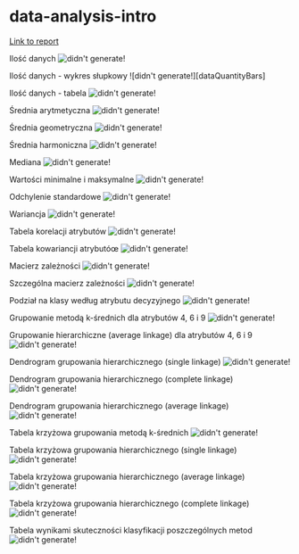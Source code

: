 ﻿# data-analysis-intro

[Link to report](https://kubehe.github.io/data-analysis-intro/ "Report")

Ilość danych
![didn't generate!][dataQuantity]

Ilość danych - wykres słupkowy
![didn't generate!][dataQuantityBars]

Ilość danych - tabela
![didn't generate!][dataQuantityTable]

Średnia arytmetyczna
![didn't generate!][arithmeticAvgsByClass]

Średnia geometryczna
![didn't generate!][geometricMeansByClass]

Średnia harmoniczna
![didn't generate!][harmonicMeansByClass]

Mediana
![didn't generate!][mediansByClass]

Wartości minimalne i maksymalne
![didn't generate!][maxMinByClass]

Odchylenie standardowe
![didn't generate!][standardDeviationsByClass]

Wariancja
![didn't generate!][variancesByClass]

Tabela korelacji atrybutów
![didn't generate!][correlationTable]

Tabela kowariancji atrybutóœ
![didn't generate!][covarianceTable]


Macierz zależności
![didn't generate!][matOfDependenceGraph]

Szczególna macierz zależności
![didn't generate!][focusedMatOfDependenceGraph]

Podział na klasy według atrybutu decyzyjnego
![didn't generate!][Classes]

Grupowanie metodą k-średnich dla atrybutów 4, 6 i 9
![didn't generate!][kmeansClustering]

Grupowanie hierarchiczne (average linkage) dla atrybutów 4, 6 i 9
![didn't generate!][avgLinkClustering]

Dendrogram grupowania hierarchicznego (single linkage)
![didn't generate!][singleLinkDendrogram]

Dendrogram grupowania hierarchicznego (complete linkage)
![didn't generate!][completeLinkDendrogram]

Dendrogram grupowania hierarchicznego (average linkage)
![didn't generate!][avgLinkDendrogram]

Tabela krzyżowa grupowania metodą k-średnich
![didn't generate!][kmeansCrossTable]

Tabela krzyżowa grupowania hierarchicznego (single linkage)
![didn't generate!][singleLinkCrossTable]

Tabela krzyżowa grupowania hierarchicznego (average linkage)
![didn't generate!][averageLinkCrossTable]

Tabela krzyżowa grupowania hierarchicznego (complete linkage)
![didn't generate!][completeLinkCrossTable]

Tabela wynikami skuteczności klasyfikacji poszczególnych metod
![didn't generate!][classificationTable]


<!-- ![didn't generate!][] -->


[Classes]: ./output/plotmat-classes.png "Podział na klasy według atrybutu decyzyjnego"
[kmeansClustering]: ./output/plotmat-group469-kmeans.png "Grupowanie metodą k-średnich dla atrybutów 4, 6 i 9"
[avgLinkClustering]: ./output/plotmat-group469-avglink.png "Grupowanie hierarchiczne (average linkage) dla atrybutów 4, 6 i 9"
[singleLinkDendrogram]: ./output/dgram-single.svg "Dendrogram grupowania hierarchicznego (single linkage)"
[avgLinkDendrogram]: ./output/dgram-average.svg "Dendrogram grupowania hierarchicznego (average linkage)"
[completeLinkDendrogram]: ./output/dgram-complete.svg "Dendrogram grupowania hierarchicznego (complete linkage)"
[kmeansCrossTable]: ./output/crosstab-kmeans.svg "Tabela krzyżowa grupowania metodą k-średnich"
[singleLinkCrossTable]: ./output/crosstab-single-link.svg "Tabela krzyżowa grupowania hierarchicznego (single linkage)"
[averageLinkCrossTable]: ./output/crosstab-avg-link.svg "Tabela krzyżowa grupowania hierarchicznego (average linkage)"
[completeLinkCrossTable]: ./output/crosstab-complete-link.svg "Tabela krzyżowa grupowania hierarchicznego (complete linkage)"
[classificationTable]: ./output/clsf-results.svg "Tabela wynikami skuteczności klasyfikacji poszczególnych metod"

[dataQuantity]: ./output/dataQuantity.png "Liczba reprezentów"
[dataQuantityTable]: ./output/dataQuantityTable.png "Liczba reprezentów - tabela"
[arithmeticAvgsByClass]: ./output/arithmeticAvgsByClass.png "Średnie arytmetyczne według klas"
[geometricMeansByClass]: ./output/geometricMeansByClass.png "Średnie geometryczne według klas"
[harmonicMeansByClass]: ./output/harmonicMeansByClass.png "Średnie harmoniczne według klas"
[mediansByClass]: ./output/medianByClass.png "Mediany według klas"
[maxMinByClass]: ./output/maxMinByClass.png "Wartości maksymalne i minimalne według kals"
[standardDeviationsByClass]: ./output/standardDeviationsByClass.png "Odchylenie standardowe według klas"
[variancesByClass]: ./output/variancesByClass.png "Wariancje według klas"
[correlationTable]: ./output/correlationTable.png "Macierz korelacji między atrybutami"
[covarianceTable]: ./output/covarianceTable.png "Macierz kowariancji między atrybutami"
[matOfDependenceGraph]: ./output/matOfDependenceGraph.png "Macierz wykresów zależności"
[focusedMatOfDependenceGraph]: ./output/focusedMatOfDependenceGraph.png "Wydzielony fragment macierzy wykresóœ zależności"

